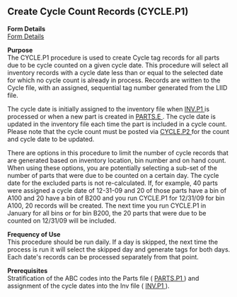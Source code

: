##  Create Cycle Count Records (CYCLE.P1)

<PageHeader />

**Form Details**  
[ Form Details ](CYCLE-P1-1/README.md)   

**Purpose**  
The CYCLE.P1 procedure is used to create Cycle tag records for all parts due
to be cycle counted on a given cycle date. This procedure will select all
inventory records with a cycle date less than or equal to the selected date
for which no cycle count is already in process. Records are written to the
Cycle file, with an assigned, sequential tag number generated from the LIID
file.  
  
The cycle date is initially assigned to the inventory file when [ INV.P1 ](../INV-P1/README.md) is processed or when a new part is created in [ PARTS.E ](../../../ENG-OVERVIEW/ENG-ENTRY/PARTS-E/README.md) . The cycle date is updated in the inventory file each time the part is included in a cycle count. Please note that the cycle count must be posted via [ CYCLE.P2 ](../CYCLE-P2/README.md) for the count and cycle date to be updated.   
  
There are options in this procedure to limit the number of cycle records that
are generated based on inventory location, bin number and on hand count. When
using these options, you are potentially selecting a sub-set of the number of
parts that were due to be counted on a certain day. The cycle date for the
excluded parts is not re-calculated. If, for example, 40 parts were assigned a
cycle date of 12-31-09 and 20 of those parts have a bin of A100 and 20 have a
bin of B200 and you run CYCLE.P1 for 12/31/09 for bin A100, 20 records will be
created. The next time you run CYCLE.P1 in January for all bins or for bin
B200, the 20 parts that were due to be counted on 12/31/09 will be included.

**Frequency of Use**  
This procedure should be run daily. If a day is skipped, the next time the
process is run it will select the skipped day and generate tags for both days.
Each date's records can be processed separately from that point.

**Prerequisites**  
Stratification of the ABC codes into the Parts file ( [ PARTS.P1 ](../../../ENG-OVERVIEW/ENG-PROCESS/PARTS-P1/README.md) ) and assignment of the cycle dates into the Inv file ( [ INV.P1 ](../INV-P1/README.md) ). 

<badge text= "Version 8.10.57" vertical="middle" />

<PageFooter />